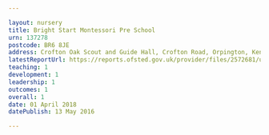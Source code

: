 ```yaml
---

layout: nursery
title: Bright Start Montessori Pre School
urn: 137278
postcode: BR6 8JE
address: Crofton Oak Scout and Guide Hall, Crofton Road, Orpington, Kent, BR6 8JE
latestReportUrl: https://reports.ofsted.gov.uk/provider/files/2572681/urn/137278.pdf
teaching: 1
development: 1
leadership: 1
outcomes: 1
overall: 1
date: 01 April 2018 
datePublish: 13 May 2016

---
```

